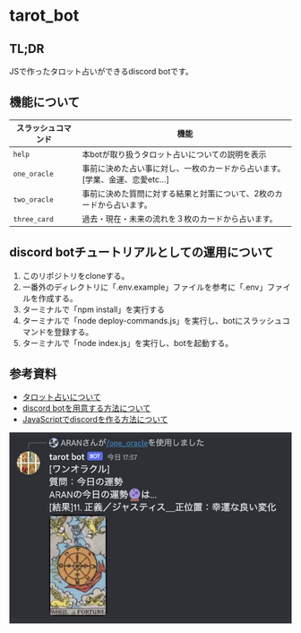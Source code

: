 # tarot_bot
## TL;DR
JSで作ったタロット占いができるdiscord botです。

## 機能について
| スラッシュコマンド | 機能 |
| --- | --- |
| `help` | 本botが取り扱うタロット占いについての説明を表示 |
| `one_oracle` | 事前に決めた占い事に対し、一枚のカードから占います。[学業、金運、恋愛etc…] |
| `two_oracle` | 事前に決めた質問に対する結果と対策について、2枚のカードから占います。 |
| `three_card` | 過去・現在・未来の流れを３枚のカードから占います。 |

## discord botチュートリアルとしての運用について
1. このリポジトリをcloneする。
2. 一番外のディレクトリに「.env.example」ファイルを参考に「.env」ファイルを作成する。
3. ターミナルで「npm install」を実行する
4. ターミナルで「node deploy-commands.js」を実行し、botにスラッシュコマンドを登録する。
5. ターミナルで「node index.js」を実行し、botを起動する。

## 参考資料
- [タロット占いについて](https://atelier365.net/blog/tarot-spread/)
- [discord botを用意する方法について](https://qiita.com/1ntegrale9/items/cb285053f2fa5d0cccdf)
- [JavaScriptでdiscordを作る方法について](https://discordjs.guide/#before-you-begin)

![demo](img/screencapture.png "demo")